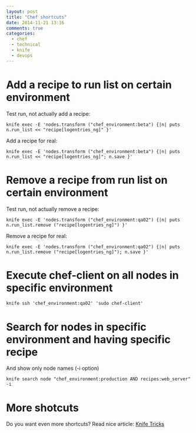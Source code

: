 ```yaml
---
layout: post
title: "Chef shortcuts"
date: 2014-11-21 13:16
comments: true
categories: 
  - chef
  - technical
  - knife
  - devops
---
```


# Add a recipe to run list on certain environment

Test run, not actually add a recipe:

```
knife exec -E 'nodes.transform ("chef_environment:beta") {|n| puts n.run_list << "recipe[logentries_ng]" }'
```

Add a recipe for real:

```
knife exec -E 'nodes.transform ("chef_environment:beta") {|n| puts n.run_list << "recipe[logentries_ng]"; n.save }'
```

<!-- more -->


# Remove a recipe from run list on certain environment

Test run, not actually remove a recipe:

```
knife exec -E 'nodes.transform ("chef_environment:qa02") {|n| puts n.run_list.remove ("recipe[logentries_ng]") }'
```

Remove a recipe for real:

```
knife exec -E 'nodes.transform ("chef_environment:qa02") {|n| puts n.run_list.remove ("recipe[logentries_ng]"); n.save }'
```

# Execute chef-client on all nodes in specific environment

```
knife ssh 'chef_environment:qa02' 'sudo chef-client'
```

# Search for nodes in specific environment and having specific recipe
And show only node names (-i option)


```
knife search node "chef_environment:production AND recipes:web_server" -i
```

# More shotcuts

Do you want even more shortcuts? Read nice article: [Knife Tricks](http://dougireton.com/blog/2013/02/03/knife-tricks/)